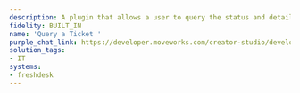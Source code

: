 ```yaml
---
description: A plugin that allows a user to query the status and details of a ticket.
fidelity: BUILT_IN
name: 'Query a Ticket '
purple_chat_link: https://developer.moveworks.com/creator-studio/developer-tools/purple-chat?conversation=%7B%22startTimestamp%22%3A%2211%3A43%2BAM%22%2C%22messages%22%3A%5B%7B%22role%22%3A%22user%22%2C%22parts%22%3A%5B%7B%22richText%22%3A%22%3Cp%3ECan+you+get+me+the+details+for+ticket+21%3F%3C%2Fp%3E%22%7D%5D%7D%2C%7B%22role%22%3A%22assistant%22%2C%22parts%22%3A%5B%7B%22richText%22%3A%22%3Cp%3EChecking+the+details+for+ticket+21+in+Freshdesk...%3C%2Fp%3E%22%7D%2C%7B%22richText%22%3A%22%3Cp%3E%3Cstrong%3ETicket+Details%3A+21%3C%2Fstrong%3E%3Cbr%3E%5Cn%3Cstrong%3EStatus%3A%3C%2Fstrong%3E+In+Progress%3Cbr%3E%5Cn%3Cstrong%3EAssigned+to%3A%3C%2Fstrong%3E+Jenny+Smith%3Cbr%3E%5Cn%3Cstrong%3EDue+Date%3A%3C%2Fstrong%3E+October+20%2C+2023%3Cbr%3E%5Cn%3Cstrong%3ENotes%3A%3C%2Fstrong%3E+Awaiting+user+confirmation+on+hardware+replacement.%3Cbr%3E%5Cn%3C%2Fp%3E%22%7D%5D%7D%5D%7D
solution_tags:
- IT
systems:
- freshdesk
---
```

